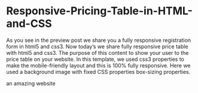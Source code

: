 # Responsive-Pricing-Table-in-HTML-and-CSS
As you see in the preview post we share you a fully responsive registration form in html5 and css3. Now today’s we share fully responsive price table with html5 and css3. The purpose of this content to show your user to the price table on your website. In this template, we used css3 properties to make the mobile-friendly layout and this is 100% fully responsive.  Here we used a background image with fixed CSS properties box-sizing properties.

an amazing website
